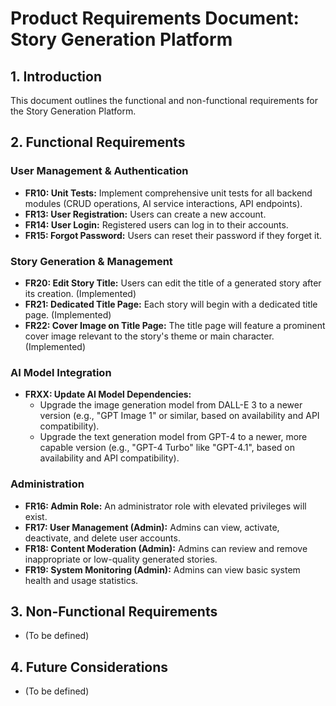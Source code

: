 # Product Requirements Document: Story Generation Platform

## 1. Introduction

This document outlines the functional and non-functional requirements for the Story Generation Platform.

## 2. Functional Requirements

### User Management & Authentication
*   **FR10: Unit Tests:** Implement comprehensive unit tests for all backend modules (CRUD operations, AI service interactions, API endpoints).
*   **FR13: User Registration:** Users can create a new account.
*   **FR14: User Login:** Registered users can log in to their accounts.
*   **FR15: Forgot Password:** Users can reset their password if they forget it.

### Story Generation & Management
*   **FR20: Edit Story Title:** Users can edit the title of a generated story after its creation. (Implemented)
*   **FR21: Dedicated Title Page:** Each story will begin with a dedicated title page. (Implemented)
*   **FR22: Cover Image on Title Page:** The title page will feature a prominent cover image relevant to the story's theme or main character. (Implemented)

### AI Model Integration
*   **FRXX: Update AI Model Dependencies:**
    *   Upgrade the image generation model from DALL-E 3 to a newer version (e.g., "GPT Image 1" or similar, based on availability and API compatibility).
    *   Upgrade the text generation model from GPT-4 to a newer, more capable version (e.g., "GPT-4 Turbo" like "GPT-4.1", based on availability and API compatibility).

### Administration
*   **FR16: Admin Role:** An administrator role with elevated privileges will exist.
*   **FR17: User Management (Admin):** Admins can view, activate, deactivate, and delete user accounts.
*   **FR18: Content Moderation (Admin):** Admins can review and remove inappropriate or low-quality generated stories.
*   **FR19: System Monitoring (Admin):** Admins can view basic system health and usage statistics.

## 3. Non-Functional Requirements
*   (To be defined)

## 4. Future Considerations
*   (To be defined)
